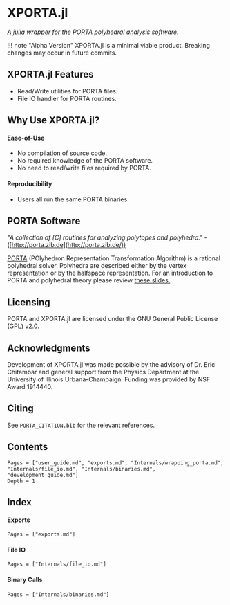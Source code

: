 # XPORTA.jl

*A julia wrapper for the PORTA polyhedral analysis software.*

!!! note "Alpha Version"
    XPORTA.jl is a minimal viable product. Breaking changes may occur in future commits.

## XPORTA.jl Features
* Read/Write utilities for PORTA files.
* File IO handler for PORTA routines.

## Why Use XPORTA.jl?

#### Ease-of-Use
* No compilation of source code.
* No required knowledge of the PORTA software.
* No need to read/write files required by PORTA.

#### Reproducibility
* Users all run the same PORTA binaries.

## PORTA Software

*"A collection of [C] routines for analyzing polytopes and polyhedra."* -([http://porta.zib.de](http://porta.zib.de/))

[PORTA](http://porta.zib.de/) (POlyhedron Representation Transformation Algorithm) is a rational polyhedral solver.
Polyhedra are described either by the vertex representation or by the halfspace representation.
For an introduction to PORTA and polyhedral theory please review [these slides.](http://co-at-work.zib.de/berlin2009/downloads/2009-09-22/2009-09-22-0900-CR-AW-Introduction-Porta-Polymake.pdf)


## Licensing

PORTA and XPORTA.jl are licensed under the GNU General Public License (GPL) v2.0.

## Acknowledgments

Development of XPORTA.jl was made possible by the advisory
of Dr. Eric Chitambar and general support from the Physics Department at the
University of Illinois Urbana-Champaign. Funding was provided by NSF Award 1914440.

## Citing

See `PORTA_CITATION.bib` for the relevant references.

## Contents

```@contents
Pages = ["user_guide.md", "exports.md", "Internals/wrapping_porta.md", "Internals/file_io.md", "Internals/binaries.md", "development_guide.md"]
Depth = 1
```

## Index

#### Exports
```@index
Pages = ["exports.md"]
```

#### File IO
```@index
Pages = ["Internals/file_io.md"]
```
#### Binary Calls
```@index
Pages = ["Internals/binaries.md"]
```

